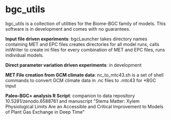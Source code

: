 # bgc_utils
bgc_utils is a collection of utilities for the Biome-BGC family of models. This software is in development and comes with no guarantees.

**Input file driven experiments**: bgcLauncher takes directory names containing MET and EPC files creates directories for all model runs, calls iniWriter to create ini files for every combination of MET and EPC files, runs individual models.

**Direct parameter variation driven experiments**: in development

**MET File creation from GCM climate data**: nc_to_mtc43.sh is a set of shell commands to convert GCM climate data in .nc files to .mtc43 for *BGC input 

**Paleo-BGC+ analysis R Script**: companion to data repository 10.5281/zenodo.6588761 and manuscript "Stems Matter: Xylem Physiological Limits Are an Accessible and Critical Improvement to Models of Plant Gas Exchange in Deep Time"
